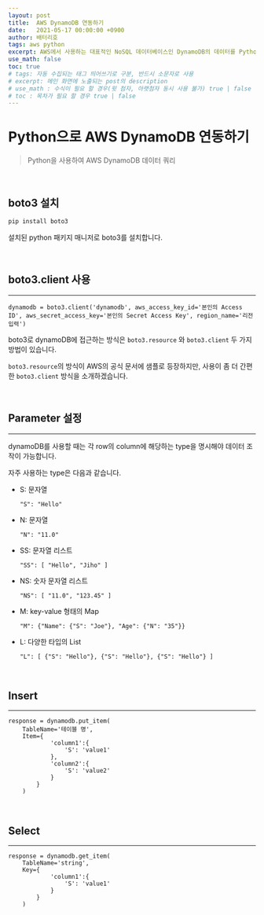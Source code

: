 ```yaml
---
layout: post
title:  AWS DynamoDB 연동하기
date:   2021-05-17 00:00:00 +0900
author: 배터리호
tags: aws python
excerpt: AWS에서 사용하는 대표적인 NoSQL 데이터베이스인 DynamoDB의 데이터를 Python을 사용하여 가져오는 것을 알아봅시다.
use_math: false
toc: true
# tags: 자동 수집되는 태그 띄어쓰기로 구분, 반드시 소문자로 사용
# excerpt: 메인 화면에 노출되는 post의 description
# use_math : 수식이 필요 할 경우(윗 첨자, 아랫첨자 동시 사용 불가) true | false
# toc : 목차가 필요 할 경우 true | false
---
```



# Python으로 AWS DynamoDB 연동하기

> Python을 사용하여 AWS DynamoDB 데이터 쿼리

<br/>

## boto3 설치

```python
pip install boto3
```

설치된 python 패키지 매니저로 boto3를 설치합니다.

<br/>

## boto3.client 사용

<hr/>

```
dynamodb = boto3.client('dynamodb', aws_access_key_id='본인의 Access ID', aws_secret_access_key='본인의 Secret Access Key', region_name='리전 입력')
```

boto3로 dynamoDB에 접근하는 방식은 `boto3.resource` 와 `boto3.client` 두 가지 방법이 있습니다.

`boto3.resource`의 방식이 AWS의 공식 문서에 샘플로 등장하지만, 사용이 좀 더 간편한 `boto3.client` 방식을 소개하겠습니다.

<br/>

## Parameter 설정

<hr/>

dynamoDB를 사용할 때는 각 row의 column에 해당하는 type을 명시해야 데이터 조작이 가능합니다.

자주 사용하는 type은 다음과 같습니다.

- S: 문자열
    ```
    "S": "Hello"
    ```
- N: 문자열
    ```
    "N": "11.0"
    ```
- SS: 문자열 리스트
    ```
    "SS": [ "Hello", "Jiho" ]
    ```
- NS: 숫자 문자열 리스트
    ```
    "NS": [ "11.0", "123.45" ]
    ```
- M: key-value 형태의 Map
    ```
    "M": {"Name": {"S": "Joe"}, "Age": {"N": "35"}}
    ```
- L: 다양한 타입의 List
    ```
    "L": [ {"S": "Hello"}, {"S": "Hello"}, {"S": "Hello"} ]
    ```

<br/>

## Insert

<hr/>

```
response = dynamodb.put_item(
    TableName='테이블 명', 
    Item={ 
            'column1':{ 
                'S': 'value1' 
            }, 
            'column2':{
                'S': 'value2' 
            }
        }
    )
```
<br/>

## Select

<hr/>

```
response = dynamodb.get_item(
    TableName='string',
    Key={
            'column1':{ 
                'S': 'value1'
            }
        }
    )
```